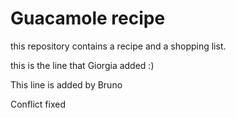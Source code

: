 # Guacamole recipe

this repository contains a recipe and a shopping list.


this is the line that Giorgia added :)

This line is added by Bruno

Conflict fixed
